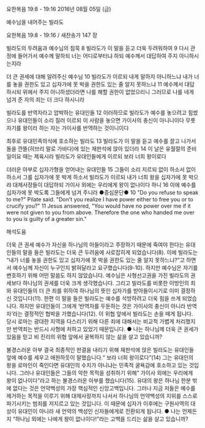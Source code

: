 요한복음 19:8 - 19:16 
2016년 08월 05일 (금)

예수님을 내어주는 빌라도



요한복음 19:8 - 19:16 / 새찬송가 147 장


빌라도의 두려움과 예수님의 침묵
8 빌라도가 이 말을 듣고 더욱 두려워하여 9 다시 관정에 들어가서 예수께 말하되 너는 어디로부터냐 하되 예수께서 대답하여 주지 아니하시는지라

더 큰 권세에 대해 알려주신 예수님
10 빌라도가 이르되 내게 말하지 아니하느냐 내가 너를 놓을 권한도 있고 십자가에 못 박을 권한도 있는 줄 알지 못하느냐 11 예수께서 대답하시되 위에서 주지 아니하셨더라면 나를 해할 권한이 없었으리니 그러므로 나를 네게 넘겨 준 자의 죄는 더 크다 하시니라

빌라도를 반역자라고 압박하는 유대인들
12 이러하므로 빌라도가 예수를 놓으려고 힘썼으나 유대인들이 소리 질러 이르되 이 사람을 놓으면 가이사의 충신이 아니니이다 무릇 자기를 왕이라 하는 자는 가이사를 반역하는 것이니이다

최후로 유대민족의식에 호소하는 빌라도
13 빌라도가 이 말을 듣고 예수를 끌고 나가서 돌을 깐뜰(히브리 말로 가바다)에 있는 재판석에 앉아 있더라 14 이 날은 유월절의 준비일이요 때는 제육시라 빌라도가 유대인들에게 이르되 보라 너희 왕이로다

더러운 아부로 십자가형을 얻어내는 유대인들
15 그들이 소리 지르되 없이 하소서 없이 하소서 그를 십자가에 못 박게 하소서 빌라도가 이르되 내가 너희 왕을 십자가에 못 박으랴 대제사장들이 대답하되 가이사 외에는 우리에게 왕이 없나이다 하니 16 이에 예수를 십자가에 못 박도록 그들에게 넘겨 주니라
●증심문단● 10 "Do you refuse to speak to me?" Pilate said. "Don't you realize I have power either to free you or to crucify you?" 11 Jesus answered, "You would have no power over me if it were not given to you from above. Therefore the one who handed me over to you is guilty of a greater sin."

해석도움





더욱 큰 권세 
예수가 자신을 하나님의 아들이라고 주장하기 때문에 죽여야 한다는 유대인들의 말을 들은 빌라도는 더욱 큰 두려움에 사로잡히게 되었습니다(8). 이에 빌라도는 “내가 너를 놓을 권한도 있고 십자가에 못 박을 권한도 있는 줄 알지 못하느냐?”고 하면서 예수님께 자신이 누구인지 밝혀달라고 요구했습니다(9-10). 하지만 예수님은 자기를 변호하기 위해 어떤 말씀도 하지 않았습니다. 예수님은 사형선고권을 가진 빌라도의 권세보다 하나님의 권세를 더욱 크게 생각했습니다. 그리고 빌라도를 비롯한 이방인의 죄와 유대인들의 더 큰 죄를 위하여 하나님의 뜻인 십자가를 받아들이시기로 이미 결정하신 것입니다(11). 한편 이 말을 들은 빌라도는 예수를 석방하려고 더욱 힘을 쓰게 되었습니다. 하지만 유대인들이 그에게 ‘반역자를 두둔하는 것은 가이사의 충신이 아니라 반역자’라는 결정적인 협박을 가했습니다(12). 이 위협 앞에서 빌라도는 손을 떼게 됩니다. 당시 로마는 광대한 지역을 다스리기 위해 다른 죄에 대해서는 비교적 가볍게 처리했지만 반역죄는 반드시 사형에 처하고 있었기 때문입니다.
● 나는 하나님께 더욱 큰 권세가 있음을 믿고 비 진리의 위협 앞에서 굴복하지 않는 삶을 살고 있습니까?  

불경스러운 아부 
결국 최종적인 판결을 내리기 위해 재판석에 앉은 빌라도는 유대인들 앞에 예수를 세우고 애원하듯이 말했습니다.“ 보라 너희 왕이로다”(14) 그는 유대인의 왕을 로마인이 죽인다면 유대인의 수치가 아니냐는 민족적 굴욕감에 호소하고 있는 것입니다. 그러나 유대인들은 그들의 악한 목적을 성취하기 위해“ 가이사 외에는 우리에게 왕이 없나이다”라고 하는 불경스러운 아부를 했습니다(15). 유대의 왕은 하나님 한분 밖에 없다는 것은 언약백성의 가장 핵심적인 신앙고백입니다. 그러나 지금 저들은 예수를 제거하는 목적을 이루기 위해 대제사장까지 나서서 하나님의 언약백성의 지위를 스스로 파기시키는 범죄를 저지르고 있는 것입니다. 이 때문에 십자가 이후에는 구원사역의 대상이 유대인이 아니라 새 언약의 백성인 신자들에게로 전환되게 됩니다.
● 나는 언제든지 “하나님 외에는 나에게 왕이 없나이다!”라는 고백을 드리는 삶을 살고 있습니까?